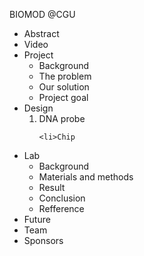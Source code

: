 BIOMOD @CGU
<ul>
  <li>Abstract
    
  <li>Video
  <li>Project
   <ul>
    <li>Background
    <li>The problem
    <li>Our solution
    <li>Project goal
   </ul>
  <li>Design
   <ol>
    <li>DNA probe
      
    <li>Chip
   </ol>
  <li>Lab
   <ul>
    <li>Background
    <li>Materials and methods
    <li>Result
    <li>Conclusion
    <li>Refference
   </ul>
  <li>Future
  <li>Team
  <li>Sponsors
</ul>
